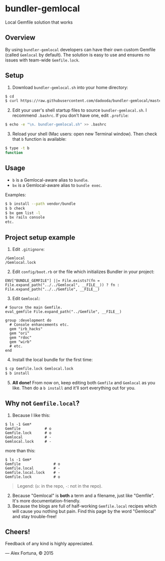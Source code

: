 bundler-gemlocal
================

Local Gemfile solution that works

Overview
--------

By using `bundler-gemlocal` developers can have their own custom Gemfile (called `Gemlocal` by default). The solution is easy to use and ensures no issues with team-wide `Gemfile.lock`.

Setup
-----

1. Download `bundler-gemlocal.sh` into your home directory:

  ```sh
  $ cd
  $ curl https://raw.githubusercontent.com/dadooda/bundler-gemlocal/master/bundler-gemlocal.sh -O
  ```

2. Edit your user's shell startup files to source `bundler-gemlocal.sh`. I recommend `.bashrc`. If you don't have one, edit `.profile`:

  ```sh
  $ echo -e "\n. bundler-gemlocal.sh" >> .bashrc
  ```

3. Reload your shell (Mac users: open new Terminal window). Then check that `b` function is available:

  ```sh
  $ type -t b
  function
  ```

Usage
-----

* `b` is a Gemlocal-aware alias to `bundle`.
* `bx` is a Gemlocal-aware alias to `bundle exec`.

Examples:

```sh
$ b install --path vendor/bundle
$ b check
$ bx gem list -l
$ bx rails console
etc.
```

Project setup example
---------------------

1. Edit `.gitignore`:

  ```
  /Gemlocal
  /Gemlocal.lock 
  ```
  
2. Edit `config/boot.rb` or the file which initializes Bundler in your project:

  ```
  ENV["BUNDLE_GEMFILE"] ||= File.exists?(fn = File.expand_path("../../Gemlocal", __FILE__)) ? fn : File.expand_path("../../Gemfile", __FILE__)
  ```

3. Edit `Gemlocal`:

  ```
  # Source the main Gemfile.
  eval_gemfile File.expand_path("../Gemfile", __FILE__)

  group :development do
    # Console enhancements etc.
    gem "irb_hacks"
    gem "ori"
    gem "rdoc"
    gem "wirb"
    # etc.
  end
  ```

4. Install the local bundle for the first time:

  ```sh
  $ cp Gemfile.lock Gemlocal.lock
  $ b install
  ```

5. **All done!** From now on, keep editing both `Gemfile` and `Gemlocal` as you like. Then do a `b install` and it'll sort everything out for you.

Why not `Gemfile.local`?
------------------------

1. Because I like this:

  ```
  $ ls -1 Gem*
  Gemfile           # o
  Gemfile.lock      # o
  Gemlocal          # -
  Gemlocal.lock     # -
  ```

  more than this:

  ```
  $ ls -1 Gem*
  Gemfile               # o
  Gemfile.local         # -
  Gemfile.local.lock    # -
  Gemfile.lock          # o
  ```

  > Legend: (`o`: in the repo, `-`: not in the repo).

2. Because "Gemlocal" is **both** a term and a filename, just like "Gemfile". It's more documentation-friendly.
3. Because the blogs are full of half-working `Gemfile.local` recipes which will cause you nothing but pain. Find this page by the word "Gemlocal" and stay trouble-free!

Cheers!
-------

Feedback of any kind is highly appreciated.

&mdash; Alex Fortuna, &copy; 2015
